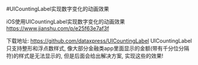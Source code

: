 #UICountingLabel实现数字变化的动画效果

iOS使用UICountingLabel实现数字变化的动画效果
https://www.jianshu.com/p/e25f63e7af3f


下载地址: https://github.com/dataxpress/UICountingLabel
UICountingLabel只支持整形和浮点数样式, 像大部分金融类app里面显示的金额(带有千分位分隔符)的样式是无法显示的, 但是后面会给出解决方案, 实现这些的效果!
 
